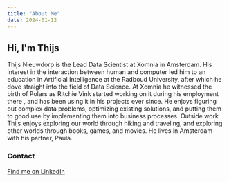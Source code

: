```yaml
---
title: "About Me"
date: 2024-01-12
---
```


## Hi, I'm Thijs

Thijs Nieuwdorp is the Lead Data Scientist at Xomnia in Amsterdam. His interest in the interaction between human and computer led him to an education in Artificial Intelligence at the Radboud University, after which he dove straight into the field of Data Science. At Xomnia he witnessed the birth of Polars as Ritchie Vink started working on it during his employment there , and has been using it in his projects ever since. He enjoys figuring out complex data problems, optimizing existing solutions, and putting them to good use by implementing them into business processes. Outside work Thijs enjoys exploring our world through hiking and traveling, and exploring other worlds through books, games, and movies. He lives in Amsterdam with his partner, Paula.

### Contact

[Find me on LinkedIn](https://www.linkedin.com/in/thijsnieuwdorp/)
